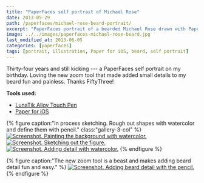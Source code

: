 ```yaml
---
title: "PaperFaces self portrait of Michael Rose"
date: 2013-05-29
path: /paperfaces/michael-rose-beard-portrait/
excerpt: "PaperFaces portrait of a bearded Michael Rose drawn with Paper for iOS on an iPad."
image: ../../images/paperfaces-michael-rose-beard.jpg
last_modified_at: 2013-06-05
categories: [paperfaces]
tags: [portrait, illustration, Paper for iOS, beard, self portrait]
---
```


Thirty-four years and still kicking --- a PaperFaces self portrait on my birthday. Loving the new zoom tool that made added small details to my beard fun and painless. Thanks FiftyThree!

**Tools used:**

- [LunaTik Alloy Touch Pen](https://www.amazon.com/gp/product/B00821TR7G/ref=as_li_ss_tl?ie=UTF8&tag=mademist-20&linkCode=as2&camp=1789&creative=390957&creativeASIN=B00821TR7G)
- [Paper for iOS](https://paper.bywetransfer.com/)

{% figure caption:"In process sketching. Rough out shapes with watercolor and define them with pencil." class:"gallery-3-col" %}
[![Screenshot. Painting the background with watercolor.](../../images/michael-rose-beard-process-1-600.jpg)](../../images/michael-rose-beard-process-1-lg.jpg)
[![Screenshot. Sketching out the figure.](../../images/michael-rose-beard-process-2-600.jpg)](../../images/michael-rose-beard-process-2-lg.jpg)
[![Screenshot. Adding detail with watercolor.](../../images/michael-rose-beard-process-3-600.jpg)](../../images/michael-rose-beard-process-3-lg.jpg)
{% endfigure %}

{% figure caption:"The new zoom tool is a beast and makes adding beard detail fun and easy." %}
[![Screenshot. Adding beard detail with the pencil.](../../images/michael-rose-beard-process-4-600.jpg)](../../images/michael-rose-beard-process-4-lg.jpg)
{% endfigure %}
